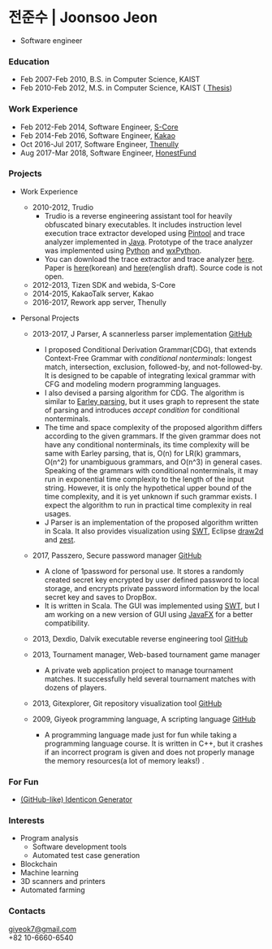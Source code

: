 # 전준수 | Joonsoo Jeon
- Software engineer

### Education

* Feb 2007-Feb 2010, B.S. in Computer Science, KAIST
* Feb 2010-Feb 2012, M.S. in Computer Science, KAIST (<a class="btn btn-default btn-sm narrow" href="http://giyeok.com/assets/thesis.pdf"><i class="fa fa-2 fa-file-o"></i> Thesis</a>)

### Work Experience

* Feb 2012-Feb 2014, Software Engineer, [S-Core](http://www.s-core.co.kr)
* Feb 2014-Feb 2016, Software Engineer, [Kakao](http://www.kakaocorp.com)
* Oct 2016-Jul 2017, Software Engineer, [Thenully](https://reworkapp.com)
* Aug 2017-Mar 2018, Software Engineer, [HonestFund](https://www.honestfund.kr)

### Projects

* Work Experience
  * 2010-2012, Trudio
    * Trudio is a reverse engineering assistant tool for heavily obfuscated binary executables. It includes instruction level execution trace extractor developed using [Pintool](https://software.intel.com/en-us/articles/pin-a-dynamic-binary-instrumentation-tool) and trace analyzer implemented in [Java](). Prototype of the trace analyzer was implemented using [Python]() and [wxPython]().
    * You can download the trace extractor and trace analyzer [here](https://code.google.com/archive/p/trudio/downloads). Paper is [here](http://giyeok.com/assets/thesis.pdf)(korean) and [here](http://giyeok.com/assets/trudio.pdf)(english draft). Source code is not open.
  * 2012-2013, Tizen SDK and webida, S-Core
  * 2014-2015, KakaoTalk server, Kakao
  * 2016-2017, Rework app server, Thenully

* Personal Projects
  * 2013-2017, J Parser, A scannerless parser implementation <a class="btn btn-default narrow" href="https://github.com/joonsoo/jparser"><i class="fa fa-2 fa-github"></i>GitHub</a>
    * I proposed Conditional Derivation Grammar(CDG), that extends Context-Free Grammar with _conditional nonterminals_: longest match, intersection, exclusion, followed-by, and not-followed-by. It is designed to be capable of integrating lexical grammar with CFG and modeling modern programming languages.
    * I also devised a parsing algorithm for CDG. The algorithm is similar to [Earley parsing](https://en.wikipedia.org/wiki/Earley_parser), but it uses graph to represent the state of parsing and introduces _accept condition_ for conditional nonterminals.
    * The time and space complexity of the proposed algorithm differs according to the given grammars. If the given grammar does not have any conditional nonterminals, its time complexity will be same with Earley parsing, that is, O(n) for LR(k) grammars, O(n^2) for unambiguous grammars, and O(n^3) in general cases. Speaking of the grammars with conditional nonterminals, it may run in exponential time complexity to the length of the input string. However, it is only the hypothetical upper bound of the time complexity, and it is yet unknown if such grammar exists. I expect the algorithm to run in practical time complexity in real usages.
    * J Parser is an implementation of the proposed algorithm written in Scala. It also provides visualization using [SWT](https://www.eclipse.org/swt/), Eclipse [draw2d](https://www.eclipse.org/gef/draw2d/) and [zest](https://www.eclipse.org/gef/zest/).

  * 2017, Passzero, Secure password manager <a class="btn btn-default narrow" href="https://github.com/joonsoo/passzero"><i class="fa fa-2 fa-github"></i>GitHub</a>
    * A clone of 1password for personal use. It stores a randomly created secret key encrypted by user defined password to local storage, and encrypts private password information by the local secret key and saves to DropBox.
    * It is written in Scala. The GUI was implemented using [SWT](https://www.eclipse.org/swt/), but I am working on a new version of GUI using [JavaFX](http://www.oracle.com/technetwork/java/javase/overview/javafx-overview-2158620.html) for a better compatibility.

  * 2013, Dexdio, Dalvik executable reverse engineering tool <a class="btn btn-default narrow" href="https://github.com/joonsoo/dexdio"><i class="fa fa-2 fa-github"></i>GitHub</a>

  * 2013, Tournament manager, Web-based tournament game manager
    * A private web application project to manage tournament matches. It successfully held several tournament matches with dozens of players.

  * 2013, Gitexplorer, Git repository visualization tool <a class="btn btn-default narrow" href="https://github.com/joonsoo/gitexplorer"><i class="fa fa-2 fa-github"></i>GitHub</a>

  * 2009, Giyeok programming language, A scripting language <a class="btn btn-default narrow" href="https://github.com/joonsoo/giyeok"><i class="fa fa-2 fa-github"></i>GitHub</a>
    * A programming language made just for fun while taking a programming language course. It is written in C++, but it crashes if an incorrect program is given and does not properly manage the memory resources(a lot of memory leaks!) <i class="fa fa-smile-o"></i>.


### For Fun
  * <a href="https://cdn.rawgit.com/Joonsoo/identicon/150e1e39/index.html">(GitHub-like) Identicon Generator</a>

### Interests

* Program analysis
  * Software development tools
  * Automated test case generation
* Blockchain
* Machine learning
* 3D scanners and printers
* Automated farming

### Contacts
<i class="fa fa-2 fa-envelope-o"></i> <a href="mailto:giyeok7@gmail.com">giyeok7@gmail.com</a>  
<i class="fa fa-2 fa-mobile"></i> +82 10-6660-6540
<a class="btn btn-default narrow" href="https://github.com/joonsoo"><i class="fa fa-3 fa-github"></i></a>
<a class="btn btn-default narrow" href="https://www.facebook.com/joonsoo.jeon"><i class="fa fa-3 fa-facebook"></i></a>
<a class="btn btn-default narrow" href="https://www.linkedin.com/in/joonsoojeon"><i class="fa fa-3 fa-linkedin"></i></a>

